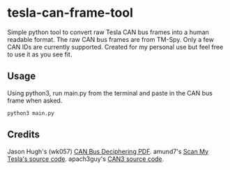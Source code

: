 # tesla-can-frame-tool

Simple python tool to convert raw Tesla CAN bus frames into a human readable format. The raw CAN bus frames are from TM-Spy. Only a few CAN IDs are currently supported. Created for my personal use but feel free to use it as you see fit.

## Usage
Using python3, run main.py from the terminal and paste in the CAN bus frame when asked.

```
python3 main.py
```

## Credits
Jason Hugh's (wk057) [CAN Bus Deciphering PDF](https://skie.net/uploads/TeslaCAN/Tesla%20Model%20S%20CAN%20Deciphering%20-%20v0.1%20-%20by%20wk057.pdf).
amund7's [Scan My Tesla's source code](https://github.com/amund7/ScanMyTesla).
apach3guy's [CAN3 source code](https://github.com/apach3guy/CAN3).
